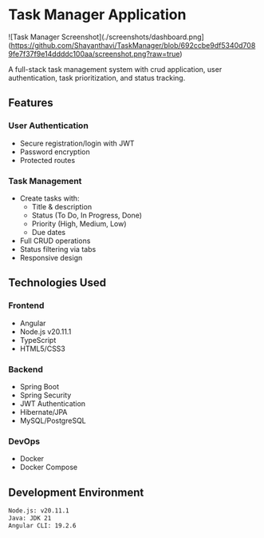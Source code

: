 # Task Manager Application

![Task Manager Screenshot](./screenshots/dashboard.png](https://github.com/Shayanthavi/TaskManager/blob/692ccbe9df5340d7089fe7f37f9e14ddddc100aa/screenshot.png?raw=true) 

A full-stack task management system with crud application, user authentication, task prioritization, and status tracking.

## Features

### User Authentication
- Secure registration/login with JWT
- Password encryption
- Protected routes

### Task Management
- Create tasks with:
  - Title & description
  - Status (To Do, In Progress, Done)
  - Priority (High, Medium, Low)
  - Due dates
- Full CRUD operations
- Status filtering via tabs
- Responsive design

## Technologies Used

### Frontend
- Angular 
- Node.js v20.11.1
- TypeScript
- HTML5/CSS3

### Backend
- Spring Boot
- Spring Security
- JWT Authentication
- Hibernate/JPA
- MySQL/PostgreSQL

### DevOps
- Docker
- Docker Compose

## Development Environment

```bash
Node.js: v20.11.1
Java: JDK 21
Angular CLI: 19.2.6
